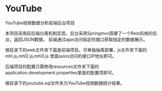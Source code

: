 # YouTube
YouTube视频数据分析前端后台项目


本项目采用前后端分离机制实现，后台采用Springmvc搭建了一个Rest风格的后台，返回JSON数据。
前端通过ajax访问指定的接口获取指定的数据展示。

根目录下的web文件夹下面是前端项目。可单独抽离部署，js文件夹下面的mhl.js,mhl2.js,mhl3.js 里面axios访问的接口IP地址即可。

后端项目的配置只需修改resources文件夹下面的application.development.properties里面的配置项即可。

根目录下的youtube.sql文件夹为YouTube视频数据统计结果。
